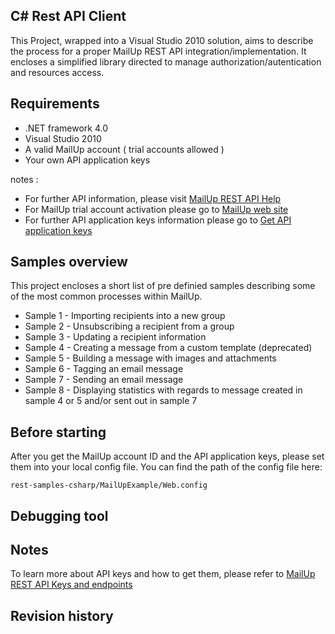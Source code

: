 C# Rest API Client 
------------------------
This Project, wrapped into a Visual Studio 2010 solution, aims to describe the process for a proper MailUp REST API integration/implementation.
It encloses a simplified library directed to manage authorization/autentication and resources access.

Requirements
------------------------
* .NET framework 4.0
* Visual Studio 2010
* A valid MailUp account ( trial accounts allowed )
* Your own API application keys

notes : 
* For further API information, please visit [MailUp REST API Help](http://help.mailup.com/display/mailupapi/REST+API) 
* For MailUp trial account activation please go to [MailUp web site](http://www.mailup.com/p/pc/mailup-free-trial-d44.htm)
* For further API application keys information please go to [Get API application keys](http://help.mailup.com/display/mailupapi/Get+a+Developer+Account)
  
Samples overview 
------------------------
This project encloses a short list of pre definied samples describing some of the most common processes within MailUp.

* Sample 1   - Importing recipients into a new group
* Sample 2   - Unsubscribing a recipient from a group
* Sample 3   - Updating a recipient information
* Sample 4   - Creating a message from a custom template (deprecated)
* Sample 5   - Building a message with images and attachments
* Sample 6   - Tagging an email message
* Sample 7   - Sending an email message
* Sample 8   - Displaying statistics with regards to message created in sample 4 or 5 and/or sent out in sample 7

Before starting 
------------------------
After you get the MailUp account ID and the API application keys, please set them into your local config file. You can find the path of the config file here: 
```
rest-samples-csharp/MailUpExample/Web.config      
```   

Debugging tool 
------------------------

Notes
------------------------
To learn more about API keys and how to get them, please refer to [MailUp REST API Keys and endpoints](http://help.mailup.com/display/mailupapi/All+API+Keys+and+Endpoints+in+one+page) 

Revision history
------------------------
